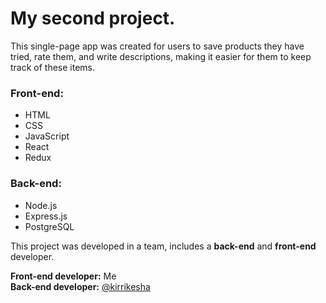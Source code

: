 # My second project.
This single-page app was created for users to save products they have tried, rate them, and write descriptions, making it easier for them to keep track of these items. 

### Front-end:  
- HTML
- CSS
- JavaScript
- React
- Redux

### Back-end:  
- Node.js
- Express.js
- PostgreSQL  

This project was developed in a team, includes a **back-end** and **front-end** developer.  

**Front-end developer:** Me  
**Back-end developer:** [@kirrikesha](https://github.com/kirrikesha)


